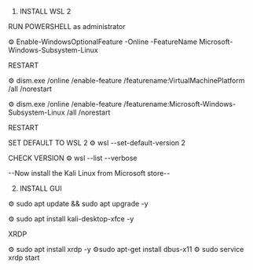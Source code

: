 1. INSTALL WSL 2

RUN POWERSHELL as administrator

⚙️ Enable-WindowsOptionalFeature -Online -FeatureName Microsoft-Windows-Subsystem-Linux

RESTART

⚙️ dism.exe /online /enable-feature /featurename:VirtualMachinePlatform /all /norestart

⚙️ dism.exe /online /enable-feature /featurename:Microsoft-Windows-Subsystem-Linux /all /norestart

RESTART

SET DEFAULT TO WSL 2
⚙️ wsl --set-default-version 2

CHECK VERSION 
⚙️ wsl --list --verbose

--Now install the Kali Linux from Microsoft store--

2. INSTALL GUI

⚙️ sudo apt update && sudo apt upgrade -y

⚙️ sudo apt install kali-desktop-xfce -y

XRDP

⚙️ sudo apt install xrdp -y
⚙️sudo apt-get install dbus-x11
⚙️ sudo service xrdp start
